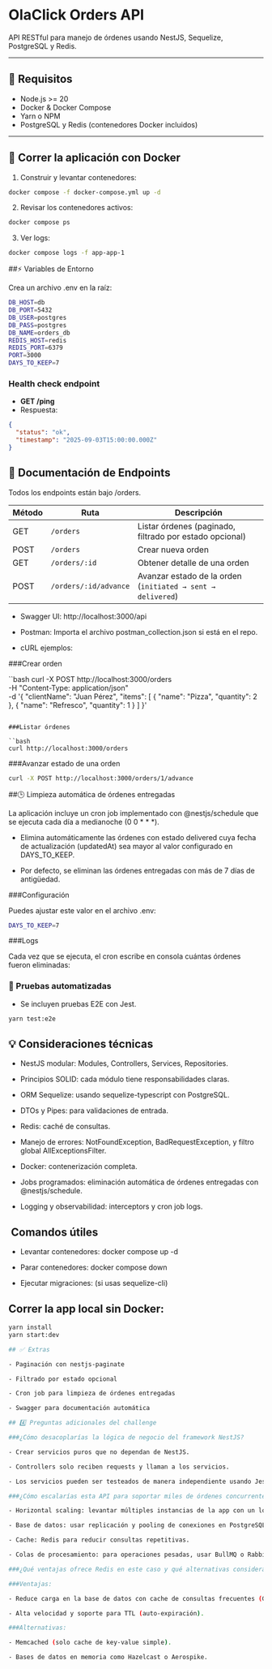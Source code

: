 # OlaClick Orders API

API RESTful para manejo de órdenes usando NestJS, Sequelize, PostgreSQL y Redis.  

---

## 🚀 Requisitos

- Node.js >= 20
- Docker & Docker Compose
- Yarn o NPM
- PostgreSQL y Redis (contenedores Docker incluidos)

---

## 🐳 Correr la aplicación con Docker

1. Construir y levantar contenedores:

```bash
docker compose -f docker-compose.yml up -d
```

2. Revisar los contenedores activos:

```bash
docker compose ps
```

3. Ver logs:

```bash
docker compose logs -f app-app-1
```

##⚡ Variables de Entorno

Crea un archivo .env en la raíz:

```bash
DB_HOST=db
DB_PORT=5432
DB_USER=postgres
DB_PASS=postgres
DB_NAME=orders_db
REDIS_HOST=redis
REDIS_PORT=6379
PORT=3000
DAYS_TO_KEEP=7
```

### Health check endpoint

- **GET /ping**
- Respuesta:
```json
{
  "status": "ok",
  "timestamp": "2025-09-03T15:00:00.000Z"
}
```

## 📖 Documentación de Endpoints

Todos los endpoints están bajo /orders.

| Método | Ruta               | Descripción                                                   |
|--------|--------------------|---------------------------------------------------------------|
| GET    | `/orders`          | Listar órdenes (paginado, filtrado por estado opcional)       |
| POST   | `/orders`          | Crear nueva orden                                             |
| GET    | `/orders/:id`      | Obtener detalle de una orden                                  |
| POST   | `/orders/:id/advance` | Avanzar estado de la orden (`initiated → sent → delivered`) |

- Swagger UI: http://localhost:3000/api

- Postman: Importa el archivo postman_collection.json si está en el repo.

- cURL ejemplos:

###Crear orden

``bash
curl -X POST http://localhost:3000/orders \
-H "Content-Type: application/json" \
-d '{
  "clientName": "Juan Pérez",
  "items": [
    { "name": "Pizza", "quantity": 2 },
    { "name": "Refresco", "quantity": 1 }
  ]
}'
```

###Listar órdenes

``bash
curl http://localhost:3000/orders
```

###Avanzar estado de una orden

```bash
curl -X POST http://localhost:3000/orders/1/advance
```

##🕒 Limpieza automática de órdenes entregadas

La aplicación incluye un cron job implementado con @nestjs/schedule que se ejecuta cada día a medianoche (0 0 * * *).

- Elimina automáticamente las órdenes con estado delivered cuya fecha de actualización (updatedAt) sea mayor al valor configurado en DAYS_TO_KEEP.

- Por defecto, se eliminan las órdenes entregadas con más de 7 días de antigüedad.

###Configuración

Puedes ajustar este valor en el archivo .env:

```bash
DAYS_TO_KEEP=7
```

###Logs

Cada vez que se ejecuta, el cron escribe en consola cuántas órdenes fueron eliminadas:

### 🧪 Pruebas automatizadas

- Se incluyen pruebas E2E con Jest.
 
```bash
yarn test:e2e
```

## 💡 Consideraciones técnicas

- NestJS modular: Modules, Controllers, Services, Repositories.

- Principios SOLID: cada módulo tiene responsabilidades claras.

- ORM Sequelize: usando sequelize-typescript con PostgreSQL.

- DTOs y Pipes: para validaciones de entrada.

- Redis: caché de consultas.

- Manejo de errores: NotFoundException, BadRequestException, y filtro global AllExceptionsFilter.

- Docker: contenerización completa.

- Jobs programados: eliminación automática de órdenes entregadas con @nestjs/schedule.

- Logging y observabilidad: interceptors y cron job logs.

## ️ Comandos útiles

- Levantar contenedores: docker compose up -d

- Parar contenedores: docker compose down

- Ejecutar migraciones: (si usas sequelize-cli)

## Correr la app local sin Docker:

```bash
yarn install
yarn start:dev

## ✅ Extras

- Paginación con nestjs-paginate

- Filtrado por estado opcional

- Cron job para limpieza de órdenes entregadas

- Swagger para documentación automática

## 4️⃣ Preguntas adicionales del challenge

###¿Cómo desacoplarías la lógica de negocio del framework NestJS?

- Crear servicios puros que no dependan de NestJS.

- Controllers solo reciben requests y llaman a los servicios.

- Los servicios pueden ser testeados de manera independiente usando Jest.

###¿Cómo escalarías esta API para soportar miles de órdenes concurrentes?

- Horizontal scaling: levantar múltiples instancias de la app con un load balancer.

- Base de datos: usar replicación y pooling de conexiones en PostgreSQL.

- Cache: Redis para reducir consultas repetitivas.

- Colas de procesamiento: para operaciones pesadas, usar BullMQ o RabbitMQ.

###¿Qué ventajas ofrece Redis en este caso y qué alternativas considerarías?

###Ventajas:

- Reduce carga en la base de datos con cache de consultas frecuentes (GET /orders).

- Alta velocidad y soporte para TTL (auto-expiración).

###Alternativas:

- Memcached (solo cache de key-value simple).

- Bases de datos en memoria como Hazelcast o Aerospike.

